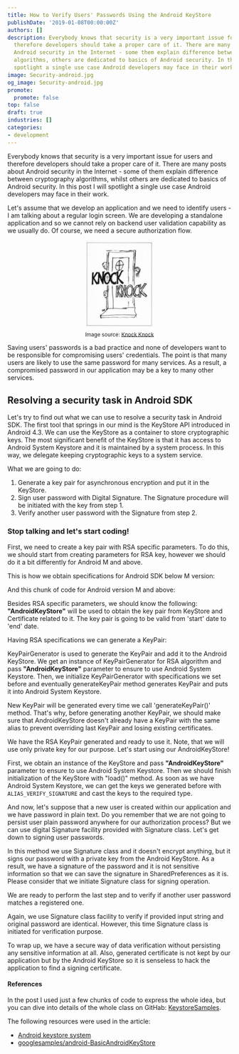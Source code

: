 ```yaml
---
title: How to Verify Users' Passwords Using the Android KeyStore
publishDate: '2019-01-08T00:00:00Z'
authors: []
description: Everybody knows that security is a very important issue for users and
  therefore developers should take a proper care of it. There are many posts about
  Android security in the Internet - some them explain difference between cryptography
  algorithms, others are dedicated to basics of Android security. In this post I will
  spotlight a single use case Android developers may face in their work.
image: Security-android.jpg
og_image: Security-android.jpg
promote:
  promote: false
top: false
draft: true
industries: []
categories:
- development
---
```

Everybody knows that security is a very important issue for users and therefore developers should take a proper care of it. There are many posts about Android security in the Internet - some of them explain difference between cryptography algorithms, whilst others are dedicated to basics of Android security. In this post I will spotlight a single use case Android developers may face in their work.

Let's assume that we develop an application and we need to identify users - I am talking about a regular login screen. We are developing a standalone application and so we cannot rely on backend user validation capability as we usually do. Of course, we need a secure authorization flow.

<center><img src="Knock_Knock.jpg" alt="Knock Knock" style="width: 30%;"></center>

<center><sub>Image source: <a href="https://en.wikipedia.org/wiki/Knock_Knock_(play)" rel="nofollow" target="_blank">Knock Knock</a></sub></center>

Saving users' passwords is a bad practice and none of developers want to be responsible for compromising users' credentials. The point is that many users are likely to use the same password for many services. As a result, a compromised password in our application may be a key to many other services.

## Resolving a security task in Android SDK

Let's try to find out what we can use to resolve a security task in Android SDK. The first tool that springs in our mind is the KeyStore API introduced in Android 4.3. We can use the KeyStore as a container to store cryptographic keys. The most significant benefit of the KeyStore is that it has access to Android System Keystore and it is maintained by a system process. In this way, we delegate keeping cryptographic keys to a system service.

What we are going to do:

1. Generate a key pair for asynchronous encryption and put it in the KeyStore.
2. Sign user password with Digital Signature. The Signature procedure will be initiated with the key from step 1.
3. Verify another user password with the Signature from step 2.

### Stop talking and let's start coding!

First, we need to create a key pair with RSA specific parameters. To do this, we should start from creating parameters for RSA key, however we should do it a bit differently for Android M and above.

This is how we obtain specifications for Android SDK below M version:

<script src="https://gist.github.com/sanya5791/b3c0e3c22dc5c7d97505bfd1c6f71503.js"></script>

And this chunk of code for Android version M and above:

<script src="https://gist.github.com/sanya5791/2a09783133398dd99594589344037ae1.js"></script>

Besides RSA specific parameters, we should know the following: **"AndroidKeyStore"** will be used to obtain the key pair from KeyStore and Certificate related to it. The key pair is going to be valid from 'start' date to 'end' date.

Having RSA specifications we can generate a KeyPair:

<script src="https://gist.github.com/sanya5791/fa57639b14ad6030cfafe98608a7dcb0.js"></script>

KeyPairGenerator is used to generate the KeyPair and add it to the Android KeyStore. We get an instance of KeyPairGenerator for RSA algorithm and pass **"AndroidKeyStore"** parameter to ensure to use Android System Keystore. Then, we initialize KeyPairGenerator with specifications we set before and eventually generateKeyPair method generates KeyPair and puts it into Android System Keystore.

New KeyPair will be generated every time we call 'generateKeyPair()' method. That's why, before generating another KeyPair, we should make sure that AndroidKeyStore doesn't already have a KeyPair with the same alias to prevent overriding last KeyPair and losing existing certificates.

We have the RSA KeyPair generated and ready to use it. Note, that we will use only private key for our purpose. Let's start using our AndroidKeyStore!

<script src="https://gist.github.com/sanya5791/175c09553aa712a6be393ee61d9fdd4b.js"></script>

First, we obtain an instance of the KeyStore and pass **"AndroidKeyStore"** parameter to ensure to use Android System Keystore. Then we should finish initialization of the KeyStore with "load()" method. As soon as we have Android System Keystore, we can get the keys we generated before with `ALIAS_VERIFY_SIGNATURE` and cast the keys to the required type.

And now, let's suppose that a new user is created within our application and we have password in plain text. Do you remember that we are not going to persist user plain password anywhere for our authorization process? But we can use digital Signature facility provided with Signature class. Let's get down to signing user passwords.

<script src="https://gist.github.com/sanya5791/9ef1f17c25ca7cc4da385d96cfa2a8ef.js"></script>

In this method we use Signature class and it doesn't encrypt anything, but it signs our password with a private key from the Android KeyStore. As a result, we have a signature of the password and it is not sensitive information so that we can save the signature in SharedPreferences as it is. Please consider that we initiate Signature class for signing operation.

We are ready to perform the last step and to verify if another user password matches a registered one.

<script src="https://gist.github.com/sanya5791/abef3afc64c4c2cc29fd91b63c6f5f67.js"></script>

Again, we use Signature class facility to verify if provided input string and original password are identical. However, this time Signature class is initiated for verification purpose.

To wrap up, we have a secure way of data verification without persisting any sensitive information at all. Also, generated certificate is not kept by our application but by the Android KeyStore so it is senseless to hack the application to find a signing certificate.

#### References

In the post I used just a few chunks of code to express the whole idea, but you can dive into details of the whole class on GitHab: <a href="https://github.com/sanya5791/KeystoreSamples/blob/master/app/src/main/java/com/akhutornoy/tastekeystore/security/DataSignatureVerifier.kt" target="_blank">KeystoreSamples</a>.

The following resources were used in the article:
* <a href="https://developer.android.com/training/articles/keystore" target="_blank">Android keystore system</a>
* <a href="https://github.com/googlearchive/android-BasicAndroidKeyStore" target="_blank">googlesamples/android-BasicAndroidKeyStore</a>

